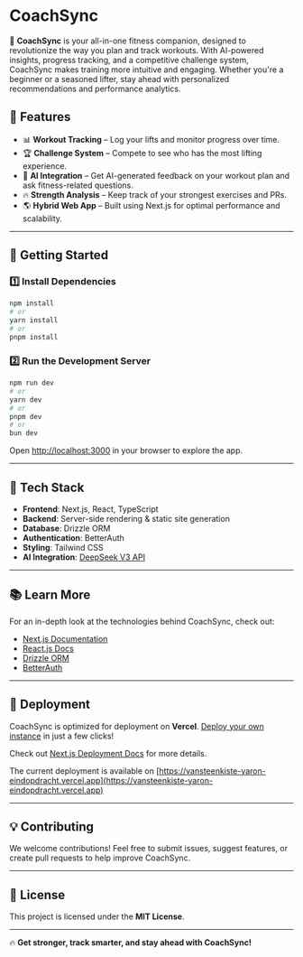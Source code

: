 # CoachSync

🚀 **CoachSync** is your all-in-one fitness companion, designed to revolutionize the way you plan and track workouts. With AI-powered insights, progress tracking, and a competitive challenge system, CoachSync makes training more intuitive and engaging. Whether you're a beginner or a seasoned lifter, stay ahead with personalized recommendations and performance analytics.

## 🌟 Features

- 📊 **Workout Tracking** – Log your lifts and monitor progress over time.
- 🏆 **Challenge System** – Compete to see who has the most lifting experience.
- 🤖 **AI Integration** – Get AI-generated feedback on your workout plan and ask fitness-related questions.
- 🔥 **Strength Analysis** – Keep track of your strongest exercises and PRs.
- 🌎 **Hybrid Web App** – Built using Next.js for optimal performance and scalability.

---

## 🚀 Getting Started

### 1️⃣ Install Dependencies
```bash
npm install
# or
yarn install
# or
pnpm install
```

### 2️⃣ Run the Development Server
```bash
npm run dev
# or
yarn dev
# or
pnpm dev
# or
bun dev
```

Open [http://localhost:3000](http://localhost:3000) in your browser to explore the app.

---

## 📖 Tech Stack
- **Frontend**: Next.js, React, TypeScript
- **Backend**: Server-side rendering & static site generation
- **Database**: Drizzle ORM
- **Authentication**: BetterAuth
- **Styling**: Tailwind CSS
- **AI Integration**: [DeepSeek V3 API](https://openrouter.ai/deepseek/deepseek-chat:free)

---

## 📚 Learn More
For an in-depth look at the technologies behind CoachSync, check out:
- [Next.js Documentation](https://nextjs.org/docs)
- [React.js Docs](https://react.dev/)
- [Drizzle ORM](https://orm.drizzle.team/)
- [BetterAuth](https://betterauth.dev/)

---

## 🚀 Deployment
CoachSync is optimized for deployment on **Vercel**.
[Deploy your own instance](https://vercel.com/new?utm_medium=default-template&filter=next.js&utm_source=create-next-app&utm_campaign=create-next-app-readme) in just a few clicks!

Check out [Next.js Deployment Docs](https://nextjs.org/docs/app/building-your-application/deploying) for more details.


The current deployment is available on [https://vansteenkiste-yaron-eindopdracht.vercel.app](https://vansteenkiste-yaron-eindopdracht.vercel.app)

---

## 💡 Contributing
We welcome contributions! Feel free to submit issues, suggest features, or create pull requests to help improve CoachSync.

---

## 📜 License
This project is licensed under the **MIT License**.

---

🔥 **Get stronger, track smarter, and stay ahead with CoachSync!**